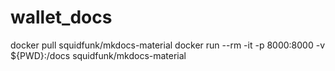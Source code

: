 # wallet_docs
docker pull squidfunk/mkdocs-material
docker run --rm -it -p 8000:8000 -v ${PWD}:/docs squidfunk/mkdocs-material